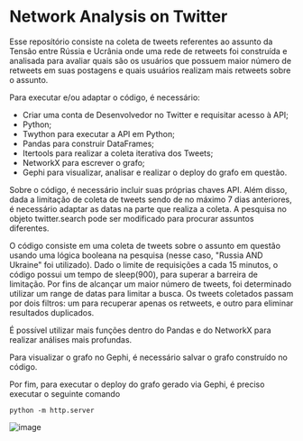 # Network Analysis on Twitter

Esse reposítório consiste na coleta de tweets referentes ao assunto da Tensão entre Rússia e Ucrânia onde uma rede de retweets foi construída e analisada para avaliar quais são os usuários que possuem maior número de retweets em suas postagens e quais usuários realizam mais retweets sobre o assunto.

Para executar e/ou adaptar o código, é necessário:

* Criar uma conta de Desenvolvedor no Twitter e requisitar acesso à API;
* Python;
* Twython para executar a API em Python;
* Pandas para construir DataFrames;
* Itertools para realizar a coleta iterativa dos Tweets;
* NetworkX para escrever o grafo;
* Gephi para visualizar, analisar e realizar o deploy do grafo em questão.

Sobre o código, é necessário incluir suas próprias chaves API. Além disso, dada a limitação de coleta de tweets sendo de no máximo 7 dias anteriores, é necessário adaptar as datas na parte que realiza a coleta. A pesquisa no objeto twitter.search pode ser modificado para procurar assuntos diferentes.

O código consiste em uma coleta de tweets sobre o assunto em questão usando uma lógica booleana na pesquisa (nesse caso, "Russia AND Ukraine" foi utilizado). 
Dado o limite de requisições a cada 15 minutos, o código possui um tempo de sleep(900), para superar a barreira de limitação.
Por fins de alcançar um maior número de tweets, foi determinado utilizar um range de datas para limitar a busca.
Os tweets coletados passam por dois filtros: um para recuperar apenas os retweets, e outro para eliminar resultados duplicados.

É possível utilizar mais funções dentro do Pandas e do NetworkX para realizar análises mais profundas.

Para visualizar o grafo no Gephi, é necessário salvar o grafo construído no código.

Por fim, para executar o deploy do grafo gerado via Gephi, é preciso executar o seguinte comando

```
python -m http.server
```
![image](https://user-images.githubusercontent.com/30414428/154771407-1ac4868d-68ff-46c3-85ad-5b853b3e43aa.png)

